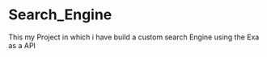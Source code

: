 # Search_Engine
This my Project in which i have build a custom search Engine using the Exa as a API
